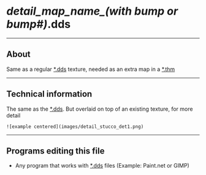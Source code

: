 # *detail_map_name_(with bump or bump#)*.dds

___

## About

Same as a regular [*.dds](dds.md) texture, needed as an extra map in a [*.thm](thm.md)

___

## Technical information

The same as the [*.dds](dds.md). But overlaid on top of an existing texture, for more detail

```admonish example
![example centered](images/detail_stucco_det1.png)
```

___

## Programs editing this file

- Any program that works with [*.dds](dds.md) files (Example: Paint.net or GIMP)
